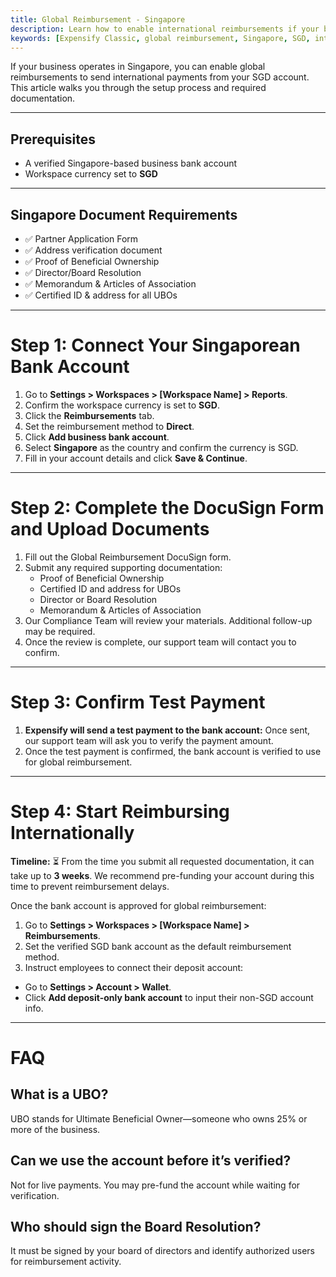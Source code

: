```yaml
---
title: Global Reimbursement - Singapore
description: Learn how to enable international reimbursements if your business bank account is in Singapore.
keywords: [Expensify Classic, global reimbursement, Singapore, SGD, international payments, DocuSign, compliance, UBO]
---
```

<div id="expensify-classic" markdown="1">

If your business operates in Singapore, you can enable global reimbursements to send international payments from your SGD account. This article walks you through the setup process and required documentation.

---

## Prerequisites
- A verified Singapore-based business bank account
- Workspace currency set to **SGD**

---

## Singapore Document Requirements
- ✅ Partner Application Form
- ✅ Address verification document
- ✅ Proof of Beneficial Ownership
- ✅ Director/Board Resolution
- ✅ Memorandum & Articles of Association
- ✅ Certified ID & address for all UBOs

---

# Step 1: Connect Your Singaporean Bank Account
1. Go to **Settings > Workspaces > [Workspace Name] > Reports**.
2. Confirm the workspace currency is set to **SGD**.
3. Click the **Reimbursements** tab.
4. Set the reimbursement method to **Direct**.
5. Click **Add business bank account**.
6. Select **Singapore** as the country and confirm the currency is SGD.
7. Fill in your account details and click **Save & Continue**.

---

# Step 2: Complete the DocuSign Form and Upload Documents
1. Fill out the Global Reimbursement DocuSign form.
2. Submit any required supporting documentation:
   - Proof of Beneficial Ownership
   - Certified ID and address for UBOs
   - Director or Board Resolution
   - Memorandum & Articles of Association
3. Our Compliance Team will review your materials. Additional follow-up may be required.
4. Once the review is complete, our support team will contact you to confirm. 

---

# Step 3: Confirm Test Payment
1. **Expensify will send a test payment to the bank account:** Once sent, our support team will ask you to verify the payment amount.
2. Once the test payment is confirmed, the bank account is verified to use for global reimbursement.

---

# Step 4: Start Reimbursing Internationally
**Timeline:** ⏳ From the time you submit all requested documentation, it can take up to **3 weeks**. We recommend pre-funding your account during this time to prevent reimbursement delays.

Once the bank account is approved for global reimbursement:
1. Go to **Settings > Workspaces > [Workspace Name] > Reimbursements**.
2. Set the verified SGD bank account as the default reimbursement method.
3.  Instruct employees to connect their deposit account:
   - Go to **Settings > Account > Wallet**.
   - Click **Add deposit-only bank account** to input their non-SGD account info.

---

# FAQ

## What is a UBO?
UBO stands for Ultimate Beneficial Owner—someone who owns 25% or more of the business.

## Can we use the account before it’s verified?
Not for live payments. You may pre-fund the account while waiting for verification.

## Who should sign the Board Resolution?
It must be signed by your board of directors and identify authorized users for reimbursement activity.

</div>
